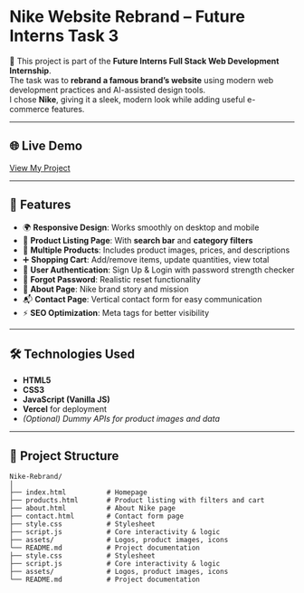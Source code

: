 # Nike Website Rebrand – Future Interns Task 3

🚀 This project is part of the **Future Interns Full Stack Web Development Internship**.  
The task was to **rebrand a famous brand’s website** using modern web development practices and AI-assisted design tools.  
I chose **Nike**, giving it a sleek, modern look while adding useful e-commerce features.  

---

## 🌐 Live Demo
[View My Project](https://nike-rebrand-lemon.vercel.app/)  

---

## 📌 Features
- 🌍 **Responsive Design**: Works smoothly on desktop and mobile  
- 🛒 **Product Listing Page**: With **search bar** and **category filters**  
- 👟 **Multiple Products**: Includes product images, prices, and descriptions  
- ➕ **Shopping Cart**: Add/remove items, update quantities, view total  
- 🔑 **User Authentication**: Sign Up & Login with password strength checker  
- 🔑 **Forgot Password**: Realistic reset functionality  
- 📖 **About Page**: Nike brand story and mission  
- 📬 **Contact Page**: Vertical contact form for easy communication  
- ⚡ **SEO Optimization**: Meta tags for better visibility  

---

## 🛠️ Technologies Used
- **HTML5**  
- **CSS3**  
- **JavaScript (Vanilla JS)**  
- **Vercel** for deployment  
- *(Optional) Dummy APIs for product images and data*

---

## 📂 Project Structure
```plaintext
Nike-Rebrand/
│
├── index.html          # Homepage
├── products.html       # Product listing with filters and cart
├── about.html          # About Nike page
├── contact.html        # Contact form page
├── style.css           # Stylesheet
├── script.js           # Core interactivity & logic
├── assets/             # Logos, product images, icons
└── README.md           # Project documentation
├── style.css           # Stylesheet
├── script.js           # Core interactivity & logic
├── assets/             # Logos, product images, icons
└── README.md           # Project documentation

